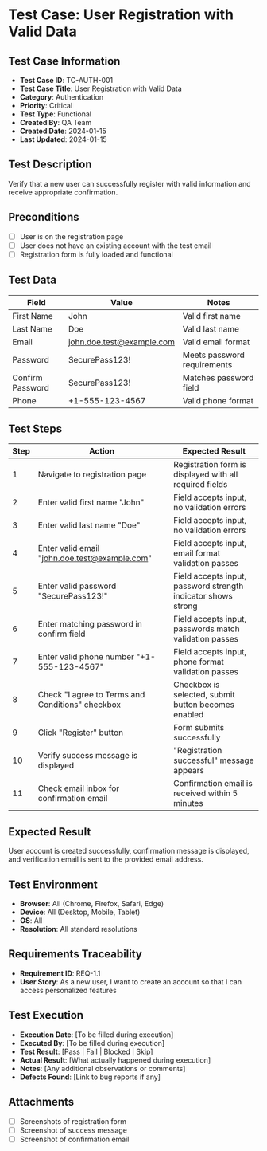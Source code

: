 # Test Case: User Registration with Valid Data

## Test Case Information

- **Test Case ID**: TC-AUTH-001
- **Test Case Title**: User Registration with Valid Data
- **Category**: Authentication
- **Priority**: Critical
- **Test Type**: Functional
- **Created By**: QA Team
- **Created Date**: 2024-01-15
- **Last Updated**: 2024-01-15

## Test Description

Verify that a new user can successfully register with valid information and receive appropriate confirmation.

## Preconditions

- [ ] User is on the registration page
- [ ] User does not have an existing account with the test email
- [ ] Registration form is fully loaded and functional

## Test Data

| Field            | Value                     | Notes                       |
| ---------------- | ------------------------- | --------------------------- |
| First Name       | John                      | Valid first name            |
| Last Name        | Doe                       | Valid last name             |
| Email            | john.doe.test@example.com | Valid email format          |
| Password         | SecurePass123!            | Meets password requirements |
| Confirm Password | SecurePass123!            | Matches password field      |
| Phone            | +1-555-123-4567           | Valid phone format          |

## Test Steps

| Step | Action                                           | Expected Result                                               |
| ---- | ------------------------------------------------ | ------------------------------------------------------------- |
| 1    | Navigate to registration page                    | Registration form is displayed with all required fields       |
| 2    | Enter valid first name "John"                    | Field accepts input, no validation errors                     |
| 3    | Enter valid last name "Doe"                      | Field accepts input, no validation errors                     |
| 4    | Enter valid email "john.doe.test@example.com"    | Field accepts input, email format validation passes           |
| 5    | Enter valid password "SecurePass123!"            | Field accepts input, password strength indicator shows strong |
| 6    | Enter matching password in confirm field         | Field accepts input, passwords match validation passes        |
| 7    | Enter valid phone number "+1-555-123-4567"       | Field accepts input, phone format validation passes           |
| 8    | Check "I agree to Terms and Conditions" checkbox | Checkbox is selected, submit button becomes enabled           |
| 9    | Click "Register" button                          | Form submits successfully                                     |
| 10   | Verify success message is displayed              | "Registration successful" message appears                     |
| 11   | Check email inbox for confirmation email         | Confirmation email is received within 5 minutes               |

## Expected Result

User account is created successfully, confirmation message is displayed, and verification email is sent to the provided email address.

## Test Environment

- **Browser**: All (Chrome, Firefox, Safari, Edge)
- **Device**: All (Desktop, Mobile, Tablet)
- **OS**: All
- **Resolution**: All standard resolutions

## Requirements Traceability

- **Requirement ID**: REQ-1.1
- **User Story**: As a new user, I want to create an account so that I can access personalized features

## Test Execution

- **Execution Date**: [To be filled during execution]
- **Executed By**: [To be filled during execution]
- **Test Result**: [Pass | Fail | Blocked | Skip]
- **Actual Result**: [What actually happened during execution]
- **Notes**: [Any additional observations or comments]
- **Defects Found**: [Link to bug reports if any]

## Attachments

- [ ] Screenshots of registration form
- [ ] Screenshot of success message
- [ ] Screenshot of confirmation email
